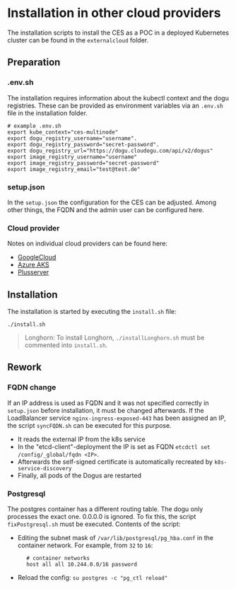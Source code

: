 # Installation in other cloud providers

The installation scripts to install the CES as a POC in a deployed Kubernetes cluster can be found in the `externalcloud` folder.

## Preparation

### .env.sh

The installation requires information about the kubectl context and the dogu registries.
These can be provided as environment variables via an `.env.sh` file in the installation folder.

```shell
# example .env.sh
export kube_context="ces-multinode"
export dogu_registry_username="username".
export dogu_registry_password="secret-password".
export dogu_registry_url="https://dogu.cloudogu.com/api/v2/dogus"
export image_registry_username="username"
export image_registry_password="secret-password"
export image_registry_email="test@test.de"
```

### setup.json

In the `setup.json` the configuration for the CES can be adjusted.
Among other things, the FQDN and the admin user can be configured here.

### Cloud provider

Notes on individual cloud providers can be found here:
- [GoogleCloud](cloud-provider_installation_google_cloud_en.md)
- [Azure AKS](cloud-provider_installation_azure_aks_en.md)
- [Plusserver](cloud-provider_installation_plusserver_en.md)

## Installation

The installation is started by executing the `install.sh` file:

```shell
./install.sh
```

> Longhorn: To install Longhorn, `./installLonghorn.sh` must be commented into `install.sh`.

## Rework

### FQDN change

If an IP address is used as FQDN and it was not specified correctly in `setup.json` before installation, it must be changed afterwards.
If the LoadBalancer service `nginx-ingress-exposed-443` has been assigned an IP, the script `syncFQDN.sh` can be executed for this purpose.

- It reads the external IP from the k8s service
- In the "etcd-client"-deployment the IP is set as FQDN `etcdctl set /config/_global/fqdn <IP>`.
- Afterwards the self-signed certificate is automatically recreated by `k8s-service-discovery`
- Finally, all pods of the Dogus are restarted

### Postgresql

The postgres container has a different routing table. The dogu only processes the exact one. 0.0.0.0 is ignored.
To fix this, the script `fixPostgresql.sh` must be executed. Contents of the script:

- Editing the subnet mask of `/var/lib/postgresql/pg_hba.conf` in the container network. For example, from `32` to `16`:
```
      # container networks
      host all all 10.244.0.0/16 password
```


- Reload the config:
  `su postgres -c "pg_ctl reload"`